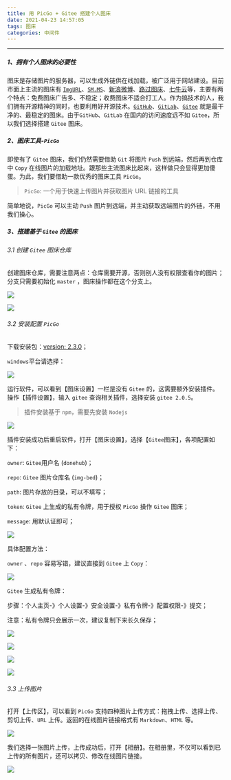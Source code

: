 ```yaml
---
title: 用 PicGo + Gitee 搭建个人图床
date: 2021-04-23 14:57:05
tags: 图床
categories: 中间件
---
```


------

##### 1、拥有个人图床的必要性

图床是存储图片的服务器，可以生成外链供在线加载，被广泛用于网站建设。目前市面上主流的图床有 [`ImgURL`](https://imgurl.org/)、[`SM.MS`](https://sm.ms/)、[新浪微博](https://weibo.com/)、[路过图床](https://imgtu.com/)、[七牛云](https://www.qiniu.com/)等，主要有两个特点：免费图床广告多、不稳定；收费图床不适合打工人。作为搞技术的人，我们拥有开源精神的同时，也要利用好开源技术。[`GitHub`](https://github.com/)、[`GitLab`](https://gitlab.com/)、[`Gitee`](https://gitee.com/) 就是最干净的、最稳定的图床。由于`GitHub`、`GitLab` 在国内的访问速度远不如 `Gitee`，所以我们选择搭建 `Gitee` 图床。 

##### 2、图床工具-`PicGo`

即使有了 `Gitee` 图床，我们仍然需要借助 `Git` 将图片 `Push` 到远端，然后再到仓库中 `Copy` 在线图片的加载地址。跟那些主流图床比起来，这样做只会显得更加傻蛋。为此，我们要借助一款优秀的图床工具 `PicGo`。

> `PicGo`: 一个用于快速上传图片并获取图片 URL 链接的工具

简单地说，`PicGo` 可以主动 `Push` 图片到远端，并主动获取远端图片的外链，不用我们操心。

##### 3、搭建基于 `Gitee` 的图床

###### 3.1 创建 `Gitee` 图床仓库

创建图床仓库，需要注意两点：仓库需要开源，否则别人没有权限查看你的图片；分支只需要初始化 `master` ，图床操作都在这个分支上。

![](https://gitee.com/donehub/imgbed/raw/master/新建仓库入口.png)

![](https://gitee.com/donehub/imgbed/raw/master/PicGo下载指导.png)

###### 3.2 安装配置 `PicGo`

下载安装包：[version: 2.3.0](https://github.com/Molunerfinn/PicGo/releases/tag/v2.3.0)；

`windows`平台请选择：

![](https://gitee.com/donehub/imgbed/raw/master/新建仓库配置.png)

运行软件，可以看到【图床设置】一栏是没有 `Gitee` 的，这需要额外安装插件。操作【插件设置】，输入 `gitee` 查询相关插件，选择安装 `gitee 2.0.5`。

> 插件安装基于 `npm`，需要先安装 `Nodejs`

![](https://gitee.com/donehub/imgbed/raw/master/微信图片_20211226223238.png)

插件安装成功后重启软件，打开【图床设置】，选择【`Gitee`图床】，各项配置如下：

`owner`:  `Gitee`用户名 (`donehub`)；

`repo`: `Gitee` 图片仓库名 (`img-bed`)；

`path`: 图片存放的目录，可以不填写；

`token`: `Gitee` 上生成的私有令牌，用于授权 `PicGo` 操作 `Gitee` 图床；

`message`: 用默认证即可；

![](https://gitee.com/donehub/imgbed/raw/master/图床设置.png)

具体配置方法：

`owner` 、`repo` 容易写错，建议直接到 `Gitee` 上 `Copy`：

![](https://gitee.com/donehub/imgbed/raw/master/owner-repo.png)

`Gitee` 生成私有令牌：

步骤：个人主页-》个人设置-》安全设置-》私有令牌-》配置权限-》提交；

注意：私有令牌只会展示一次，建议复制下来长久保存；

![](https://gitee.com/donehub/imgbed/raw/master/生成私有令牌第一步.png)



![](https://gitee.com/donehub/imgbed/raw/master/生成私有令牌第二步.png)

![](https://gitee.com/donehub/imgbed/raw/master/生成私有令牌-第三步.png)

![](https://gitee.com/donehub/imgbed/raw/master/生成私有令牌第四步.png)

###### 3.3 上传图片

打开【上传区】，可以看到 `PicGo` 支持四种图片上传方式：拖拽上传、选择上传、剪切上传、`URL` 上传。返回的在线图片链接格式有 `Markdown`、`HTML` 等。

![](https://gitee.com/donehub/imgbed/raw/master/上传图片.png)

我们选择一张图片上传，上传成功后，打开【相册】。在相册里，不仅可以看到已上传的所有图片，还可以拷贝、修改在线图片链接。

![](https://gitee.com/donehub/imgbed/raw/master/相册.png)
